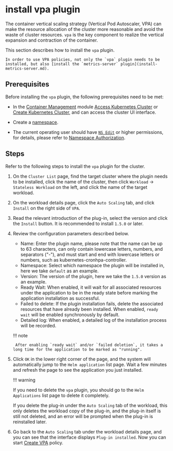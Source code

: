 # install vpa plugin

The container vertical scaling strategy (Vertical Pod Autoscaler, VPA) can make the resource allocation of the cluster more reasonable and avoid the waste of cluster resources. `vpa` is the key component to realize the vertical expansion and contraction of the container.

This section describes how to install the `vpa` plugin.

    In order to use VPA policies, not only the `vpa` plugin needs to be installed, but also [install the `metrics-server` plugin](install-metrics-server.md).

## Prerequisites

Before installing the `vpa` plugin, the following prerequisites need to be met:

- In the [Container Management](../../intro/what.md) module [Access Kubernetes Cluster](../clusters/integrate-cluster.md) or [Create Kubernetes Cluster](../clusters/create-cluster.md), and can access the cluster UI interface.

- Create a [namespace](../namespaces/createns.md).

- The current operating user should have [`NS Edit`](../permissions/permission-brief.md#ns-edit) or higher permissions, for details, please refer to [Namespace Authorization](../namespaces/createns.md).

## Steps

Refer to the following steps to install the `vpa` plugin for the cluster.

1. On the `Cluster List` page, find the target cluster where the plugin needs to be installed, click the name of the cluster, then click `Workload` -> `Stateless Workload` on the left, and click the name of the target workload.

2. On the workload details page, click the `Auto Scaling` tab, and click `Install` on the right side of `VPA`.

    

3. Read the relevant introduction of the plug-in, select the version and click the `Install` button. It is recommended to install `1.5.0` or later.

    

4. Review the configuration parameters described below.

    

    - Name: Enter the plugin name, please note that the name can be up to 63 characters, can only contain lowercase letters, numbers, and separators ("-"), and must start and end with lowercase letters or numbers, such as kubernetes-cronhpa-controller.
    - Namespace: Select which namespace the plugin will be installed in, here we take `default` as an example.
    - Version: The version of the plugin, here we take the `1.5.0` version as an example.
    - Ready Wait: When enabled, it will wait for all associated resources under the application to be in the ready state before marking the application installation as successful.
    - Failed to delete: If the plugin installation fails, delete the associated resources that have already been installed. When enabled, `ready wait` will be enabled synchronously by default.
    - Detailed log: When enabled, a detailed log of the installation process will be recorded.

    !!! note

        After enabling `ready wait` and/or `failed deletion`, it takes a long time for the application to be marked as "running".

5. Click `OK` in the lower right corner of the page, and the system will automatically jump to the `Helm application` list page. Wait a few minutes and refresh the page to see the application you just installed.

    !!! warning

    If you need to delete the `vpa` plugin, you should go to the `Helm Applications` list page to delete it completely.

    If you delete the plug-in under the `Auto Scaling` tab of the workload, this only deletes the workload copy of the plug-in, and the plug-in itself is still not deleted, and an error will be prompted when the plug-in is reinstalled later.

6. Go back to the `Auto Scaling` tab under the workload details page, and you can see that the interface displays `Plug-in installed`. Now you can start [Create VPA](create-vpa.md) policy.

    